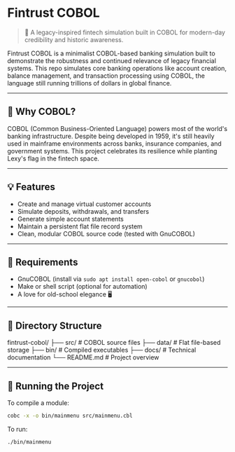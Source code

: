 # Fintrust COBOL
> 💼 A legacy-inspired fintech simulation built in COBOL for modern-day credibility and historic awareness.

Fintrust COBOL is a minimalist COBOL-based banking simulation built to demonstrate the robustness and continued relevance of legacy financial systems. This repo simulates core banking operations like account creation, balance management, and transaction processing using COBOL, the language still running trillions of dollars in global finance.

---

## 🏦 Why COBOL?
COBOL (Common Business-Oriented Language) powers most of the world's banking infrastructure. Despite being developed in 1959, it's still heavily used in mainframe environments across banks, insurance companies, and government systems. This project celebrates its resilience while planting Lexy's flag in the fintech space.

---

## 💡 Features
- Create and manage virtual customer accounts
- Simulate deposits, withdrawals, and transfers
- Generate simple account statements
- Maintain a persistent flat file record system
- Clean, modular COBOL source code (tested with GnuCOBOL)

---

## 🧰 Requirements
- GnuCOBOL (install via `sudo apt install open-cobol` or `gnucobol`)
- Make or shell script (optional for automation)
- A love for old-school elegance 🖥️

---

## 📂 Directory Structure

fintrust-cobol/
├── src/ # COBOL source files
├── data/ # Flat file-based storage
├── bin/ # Compiled executables
├── docs/ # Technical documentation
└── README.md # Project overview

---


## 🔧 Running the Project
To compile a module:
```bash
cobc -x -o bin/mainmenu src/mainmenu.cbl
```

To run:
```bash
./bin/mainmenu
```
